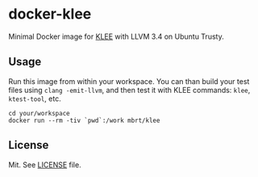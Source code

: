 # docker-klee

Minimal Docker image for [KLEE](http://klee.github.io/) with LLVM 3.4 on Ubuntu Trusty.

## Usage

Run this image from within your workspace. You can than build your test files using `clang -emit-llvm`, and then test it with KLEE commands: `klee`, `ktest-tool`, etc. 

```
cd your/workspace
docker run --rm -tiv `pwd`:/work mbrt/klee
```

## License

Mit. See [LICENSE](https://github.com/mbrt/docker-klee/blob/master/LICENSE) file.
